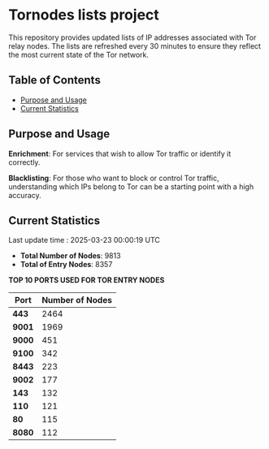 # Tornodes lists project

This repository provides updated lists of IP addresses associated with Tor relay nodes. The lists are refreshed every 30 minutes to ensure they reflect the most current state of the Tor network.

## Table of Contents

- [Purpose and Usage](#purpose-and-usage)
- [Current Statistics](#current-statistics)


## Purpose and Usage

**Enrichment**: For services that wish to allow Tor traffic or identify it correctly.

**Blacklisting**: For those who want to block or control Tor traffic, understanding which IPs belong to Tor can be a starting point with a high accuracy.

## Current Statistics

Last update time : 2025-03-23 00:00:19 UTC

- **Total Number of Nodes**: 9813
- **Total of Entry Nodes**: 8357

**TOP 10 PORTS USED FOR TOR ENTRY NODES**

| **Port** | **Number of Nodes** |
|------|-----------------|
| **443**   | 2464  |
| **9001**   | 1969  |
| **9000**   | 451  |
| **9100**   | 342  |
| **8443**   | 223  |
| **9002**   | 177  |
| **143**   | 132  |
| **110**   | 121  |
| **80**   | 115  |
| **8080**   | 112  |


